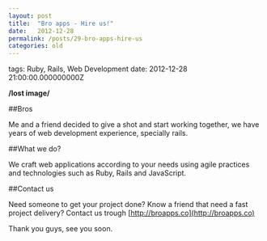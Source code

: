 ```yaml
---
layout: post
title:  "Bro apps - Hire us!"
date:   2012-12-28
permalink: /posts/29-bro-apps-hire-us
categories: old
---
```


tags: Ruby, Rails, Web Development date: 2012-12-28 21:00:00.000000000Z

**/lost image/**

##Bros

Me and a friend decided to give a shot and start working together, we have years of web development experience, specially rails.

##What we do?

We craft web applications according to your needs using agile practices and technologies such as Ruby, Rails and JavaScript.

##Contact us

Need someone to get your project done? Know a friend that need a fast project delivery? Contact us trough [http://broapps.co](http://broapps.co)

Thank you guys, see you soon.
